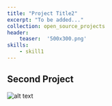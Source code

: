 ```yaml
---
title: "Project Title2"
excerpt: "To be added..."
collection: open_source_projects
header:
    teaser:  '500x300.png'
skills:
    - skill1
---
```




## Second Project

![alt text](/images/500x300.png)